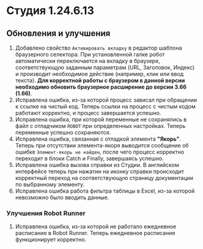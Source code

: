 # Студия 1.24.6.13

## Обновления и улучшения

1. Добавлено свойство `Активировать вкладку` в редактор шаблона браузерного селектора. При установленной галке робот автоматически переключается на вкладку в браузере, соответствующую заданным параметрам (URL, Заголовок, Индекс)  и производит необходимое действие (например, клик или ввод текста). **Для корректной работы с браузером в данной версии необходимо обновить браузерное расширение до версии 3.66 (1.66)**.
1. Исправлена ошибка, из-за которой процесс зависал при обращении к ссылке на чистый код. Теперь ссылки на процесс с чистым кодом работают корректно, и процесс завершается успешно.
1. Исправлена ошибка, при которой переменные не сохранялись в файл с отладчиком `ROBOT` при определенных настройках. Теперь переменные успешно сохраняются. 
1. Исправлена ошибка, связанная с отладкой элемента **"Якорь"**. Теперь при отсутствии элемента-якоря выводится сообщение об ошибке `Элемент-якорь не найден`, после чего процесс корректно переходит в блоки Catch и Finally, завершаясь успешно.
1. Исправлена ошибка вызова справки из Студии. В английском интерфейсе теперь при нажатии на иконку справки происходит корректный переход на соответствующую страницу документации по выбранному элементу.
1. Исправлена ошибка работа фильтра таблицы в Excel, из-за которой невозможно было вводить данные.

### Улучшения Robot Runner

1. Исправлена ошибка, из-за которой не работало ежедневное расписание в Robot Runner. Теперь ежедневное расписание функционирует корректно.
